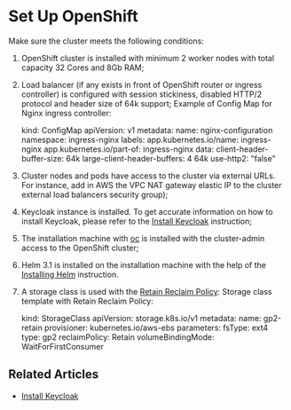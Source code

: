 # Set Up OpenShift

Make sure the cluster meets the following conditions:

1. OpenShift cluster is installed with minimum 2 worker nodes with total capacity 32 Cores and 8Gb RAM;

2. Load balancer (if any exists in front of OpenShift router or ingress controller) is configured with session stickiness, disabled HTTP/2 protocol and header size of 64k support;
  Example of Config Map for Nginx ingress controller:

      kind: ConfigMap
      apiVersion: v1
      metadata:
        name: nginx-configuration
        namespace: ingress-nginx
        labels:
          app.kubernetes.io/name: ingress-nginx
          app.kubernetes.io/part-of: ingress-nginx
      data:
        client-header-buffer-size: 64k
        large-client-header-buffers: 4 64k
        use-http2: "false"

3. Cluster nodes and pods have access to the cluster via external URLs. For instance, add in AWS the VPC NAT gateway elastic IP to the cluster external load balancers security group);

4. Keycloak instance is installed. To get accurate information on how to install Keycloak, please refer to the [Install Keycloak](install-keycloak.md) instruction;

5. The installation machine with [oc](https://docs.openshift.com/container-platform/4.2/cli_reference/openshift_cli/getting-started-cli.html#cli-installing-cli_cli-developer-commands) is installed with the cluster-admin access to the OpenShift cluster;

6. Helm 3.1 is installed on the installation machine with the help of the [Installing Helm](https://v3.helm.sh/docs/intro/install/) instruction.

7. A storage class is used with the [Retain Reclaim Policy](https://kubernetes.io/docs/concepts/storage/persistent-volumes/#retain):
  Storage class template with Retain Reclaim Policy:

      kind: StorageClass
      apiVersion: storage.k8s.io/v1
      metadata:
        name: gp2-retain
      provisioner: kubernetes.io/aws-ebs
      parameters:
        fsType: ext4
        type: gp2
      reclaimPolicy: Retain
      volumeBindingMode: WaitForFirstConsumer

## Related Articles

* [Install Keycloak](install-keycloak.md)